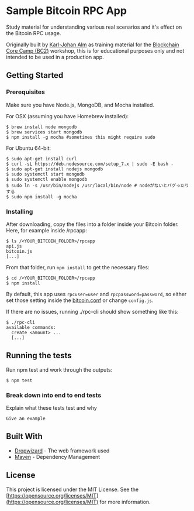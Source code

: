 # Sample Bitcoin RPC App

Study material for understanding various real scenarios and it's effect on the Bitcoin RPC usage.

Originally built by [Karl-Johan Alm](https://github.com/kallewoof) as training material for the [Blockchain Core Camp (BC2)](https://bc-2.jp/) workshop, this is for educational purposes only and not intended to be used in a production app.

## Getting Started

### Prerequisites

Make sure you have Node.js, MongoDB, and Mocha installed.

For OSX (assuming you have Homebrew installed):

```
$ brew install node mongodb
$ brew services start mongodb
$ npm install -g mocha #sometimes this might require sudo
```

For Ubuntu 64-bit:

```
$ sudo apt-get install curl
$ curl -sL https://deb.nodesource.com/setup_7.x | sudo -E bash -
$ sudo apt-get install nodejs mongodb
$ sudo systemctl start mongodb
$ sudo systemctl enable mongodb
$ sudo ln -s /usr/bin/nodejs /usr/local/bin/node # nodeがないとバグったりする
$ sudo npm install -g mocha
```

### Installing

After downloading, copy the files into a folder inside your Bitcoin folder. Here, for example inside /rpcapp:

```
$ ls /<YOUR_BITCOIN_FOLDER>/rpcapp
api.js
bitcoin.js
[...]
```

From that folder, run `npm install` to get the necessary files:

```
$ cd /<YOUR_BITCOIN_FOLDER>/rpcapp
$ npm install
```

By default, this app uses `rpcuser=user` and `rpcpassword=password`, so either set those setting inside the [bitcoin.conf](https://en.bitcoin.it/wiki/Running_Bitcoin#Bitcoin.conf_Configuration_File) or change `config.js`.

If there are no issues, running ./rpc-cli should show something like this:

```
$ ./rpc-cli
available commands:
  create <amount> ...
  [...]
```

## Running the tests

Run npm test and work through the outputs:

```
$ npm test
```

### Break down into end to end tests

Explain what these tests test and why

```
Give an example
```

## Built With

* [Dropwizard](http://www.dropwizard.io/1.0.2/docs/) - The web framework used
* [Maven](https://maven.apache.org/) - Dependency Management

## License

This project is licensed under the MIT License. See the [https://opensource.org/licenses/MIT](https://opensource.org/licenses/MIT) for more information.
